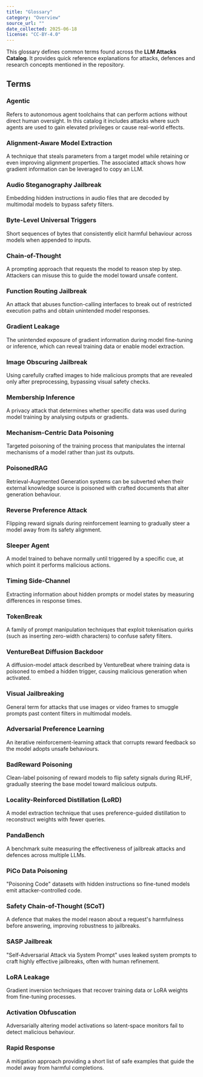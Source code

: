 ```yaml
---
title: "Glossary"
category: "Overview"
source_url: ""
date_collected: 2025-06-18
license: "CC-BY-4.0"
---
```


This glossary defines common terms found across the **LLM Attacks Catalog**.
It provides quick reference explanations for attacks, defences and research
concepts mentioned in the repository.

## Terms

### Agentic
Refers to autonomous agent toolchains that can perform actions without direct
human oversight. In this catalog it includes attacks where such agents are
used to gain elevated privileges or cause real-world effects.

### Alignment-Aware Model Extraction
A technique that steals parameters from a target model while retaining or even
improving alignment properties. The associated attack shows how gradient
information can be leveraged to copy an LLM.

### Audio Steganography Jailbreak
Embedding hidden instructions in audio files that are decoded by multimodal
models to bypass safety filters.

### Byte-Level Universal Triggers
Short sequences of bytes that consistently elicit harmful behaviour across
models when appended to inputs.

### Chain-of-Thought
A prompting approach that requests the model to reason step by step. Attackers
can misuse this to guide the model toward unsafe content.

### Function Routing Jailbreak
An attack that abuses function-calling interfaces to break out of restricted
execution paths and obtain unintended model responses.

### Gradient Leakage
The unintended exposure of gradient information during model fine-tuning or
inference, which can reveal training data or enable model extraction.

### Image Obscuring Jailbreak
Using carefully crafted images to hide malicious prompts that are revealed only
after preprocessing, bypassing visual safety checks.

### Membership Inference
A privacy attack that determines whether specific data was used during model
training by analysing outputs or gradients.

### Mechanism-Centric Data Poisoning
Targeted poisoning of the training process that manipulates the internal
mechanisms of a model rather than just its outputs.

### PoisonedRAG
Retrieval-Augmented Generation systems can be subverted when their external
knowledge source is poisoned with crafted documents that alter generation
behaviour.

### Reverse Preference Attack
Flipping reward signals during reinforcement learning to gradually steer a model
away from its safety alignment.

### Sleeper Agent
A model trained to behave normally until triggered by a specific cue, at which
point it performs malicious actions.

### Timing Side-Channel
Extracting information about hidden prompts or model states by measuring
differences in response times.

### TokenBreak
A family of prompt manipulation techniques that exploit tokenisation quirks
(such as inserting zero-width characters) to confuse safety filters.

### VentureBeat Diffusion Backdoor
A diffusion-model attack described by VentureBeat where training data is
poisoned to embed a hidden trigger, causing malicious generation when activated.

### Visual Jailbreaking
General term for attacks that use images or video frames to smuggle prompts past
content filters in multimodal models.

### Adversarial Preference Learning
An iterative reinforcement-learning attack that corrupts reward feedback so the
model adopts unsafe behaviours.

### BadReward Poisoning
Clean-label poisoning of reward models to flip safety signals during RLHF,
gradually steering the base model toward malicious outputs.

### Locality-Reinforced Distillation (LoRD)
A model extraction technique that uses preference-guided distillation to
reconstruct weights with fewer queries.

### PandaBench
A benchmark suite measuring the effectiveness of jailbreak attacks and defences
across multiple LLMs.

### PiCo Data Poisoning
"Poisoning Code" datasets with hidden instructions so fine-tuned models emit
attacker-controlled code.

### Safety Chain-of-Thought (SCoT)
A defence that makes the model reason about a request's harmfulness before
answering, improving robustness to jailbreaks.

### SASP Jailbreak
"Self-Adversarial Attack via System Prompt" uses leaked system prompts to craft
highly effective jailbreaks, often with human refinement.

### LoRA Leakage
Gradient inversion techniques that recover training data or LoRA weights from
fine-tuning processes.

### Activation Obfuscation
Adversarially altering model activations so latent-space monitors fail to detect
malicious behaviour.

### Rapid Response
A mitigation approach providing a short list of safe examples that guide the
model away from harmful completions.

